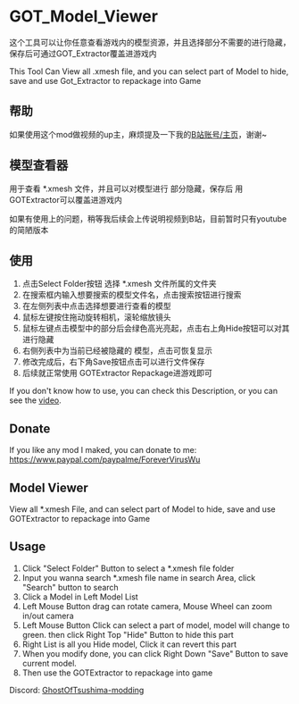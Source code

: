 # GOT_Model_Viewer
这个工具可以让你任意查看游戏内的模型资源，并且选择部分不需要的进行隐藏，保存后可通过GOT_Extractor覆盖进游戏内

This Tool Can View all .xmesh file, and you can select part of Model to hide, save and use Got_Extractor to repackage into Game

## 帮助
如果使用这个mod做视频的up主，麻烦提及一下我的[B站账号/主页](https://space.bilibili.com/8729996)，谢谢~

## 模型查看器

用于查看 *.xmesh 文件，并且可以对模型进行 部分隐藏，保存后 用GOTExtractor可以覆盖进游戏内

如果有使用上的问题，稍等我后续会上传说明视频到B站，目前暂时只有youtube的简陋版本

## 使用

1. 点击Select Folder按钮 选择 *.xmesh 文件所属的文件夹
2. 在搜索框内输入想要搜索的模型文件名，点击搜索按钮进行搜索
3. 在左侧列表中点击选择想要进行查看的模型
4. 鼠标左键按住拖动旋转相机，滚轮缩放镜头
5. 鼠标左键点击模型中的部分后会绿色高光亮起，点击右上角Hide按钮可以对其进行隐藏
6. 右侧列表中为当前已经被隐藏的 模型，点击可恢复显示
7. 修改完成后，右下角Save按钮点击可以进行文件保存
8. 后续就正常使用 GOTExtractor Repackage进游戏即可

If you don't know how to use, you can check this Description, or you can see the [video](https://www.youtube.com/watch?v=QJLH_hJceN8).

## Donate

If you like any mod I maked, you can donate to me:
https://www.paypal.com/paypalme/ForeverVirusWu

## Model Viewer

View all *.xmesh File, and can select part of Model to hide, save and use GOTExtractor to repackage into Game

## Usage

1. Click "Select Folder" Button to select a *.xmesh file folder
2. Input you wanna search *.xmesh file name in search Area, click "Search" button to search
3. Click a Model in Left Model List
4. Left Mouse Button drag can rotate camera, Mouse Wheel can zoom in/out camera
5. Left Mouse Button Click can select a part of model, model will change to green.  then click Right Top "Hide" Button to hide this part
6. Right List is all you Hide model, Click it can revert this part
7. When you modify done, you can click Right Down "Save" Button to save current model.
8. Then use the GOTExtractor to repackage into game

Discord: [GhostOfTsushima-modding](https://discord.gg/jB8FCpYn)
